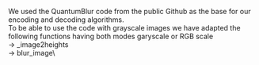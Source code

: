 We used the QuantumBlur code from the public Github as the base for our encoding and decoding algorithms.\
To be able to use the code with grayscale images we have adapted the following functions having both modes garyscale or RGB scale\
  &rarr; _image2heights\
  &rarr; blur_image\
